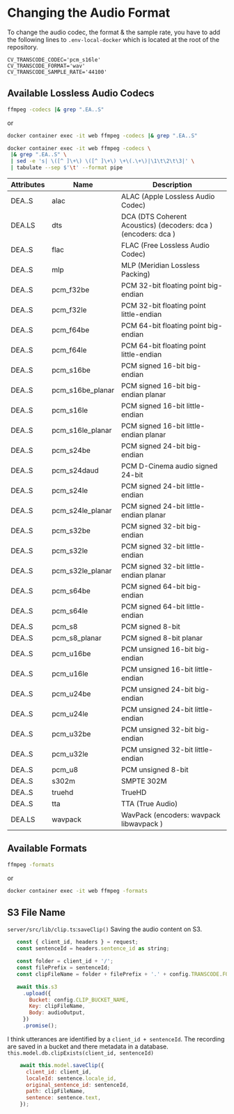 # Changing the Audio Format
To change the audio codec, the format & the sample rate, you have to add the following lines to `.env-local-docker` which is located at the root of the repository.
```
CV_TRANSCODE_CODEC='pcm_s16le'
CV_TRANSCODE_FORMAT='wav'
CV_TRANSCODE_SAMPLE_RATE='44100'
```

## Available Lossless Audio Codecs
```bash
ffmpeg -codecs |& grep ".EA..S"
```
or
```bash
docker container exec -it web ffmpeg -codecs |& grep ".EA..S"
```
```bash
docker container exec -it web ffmpeg -codecs \
 |& grep ".EA..S" \
 | sed -e 's| \([^ ]\+\) \([^ ]\+\) \+\(.\+\)|\1\t\2\t\3|' \
 | tabulate --sep $'\t' --format pipe
```
| Attributes | Name | Description |
|--------|------------------|----------------------------------------------------------------|
| DEA..S | alac             | ALAC (Apple Lossless Audio Codec)                              |
| DEA.LS | dts              | DCA (DTS Coherent Acoustics) (decoders: dca ) (encoders: dca ) |
| DEA..S | flac             | FLAC (Free Lossless Audio Codec)                               |
| DEA..S | mlp              | MLP (Meridian Lossless Packing)                                |
| DEA..S | pcm_f32be        | PCM 32-bit floating point big-endian                           |
| DEA..S | pcm_f32le        | PCM 32-bit floating point little-endian                        |
| DEA..S | pcm_f64be        | PCM 64-bit floating point big-endian                           |
| DEA..S | pcm_f64le        | PCM 64-bit floating point little-endian                        |
| DEA..S | pcm_s16be        | PCM signed 16-bit big-endian                                   |
| DEA..S | pcm_s16be_planar | PCM signed 16-bit big-endian planar                            |
| DEA..S | pcm_s16le        | PCM signed 16-bit little-endian                                |
| DEA..S | pcm_s16le_planar | PCM signed 16-bit little-endian planar                         |
| DEA..S | pcm_s24be        | PCM signed 24-bit big-endian                                   |
| DEA..S | pcm_s24daud      | PCM D-Cinema audio signed 24-bit                               |
| DEA..S | pcm_s24le        | PCM signed 24-bit little-endian                                |
| DEA..S | pcm_s24le_planar | PCM signed 24-bit little-endian planar                         |
| DEA..S | pcm_s32be        | PCM signed 32-bit big-endian                                   |
| DEA..S | pcm_s32le        | PCM signed 32-bit little-endian                                |
| DEA..S | pcm_s32le_planar | PCM signed 32-bit little-endian planar                         |
| DEA..S | pcm_s64be        | PCM signed 64-bit big-endian                                   |
| DEA..S | pcm_s64le        | PCM signed 64-bit little-endian                                |
| DEA..S | pcm_s8           | PCM signed 8-bit                                               |
| DEA..S | pcm_s8_planar    | PCM signed 8-bit planar                                        |
| DEA..S | pcm_u16be        | PCM unsigned 16-bit big-endian                                 |
| DEA..S | pcm_u16le        | PCM unsigned 16-bit little-endian                              |
| DEA..S | pcm_u24be        | PCM unsigned 24-bit big-endian                                 |
| DEA..S | pcm_u24le        | PCM unsigned 24-bit little-endian                              |
| DEA..S | pcm_u32be        | PCM unsigned 32-bit big-endian                                 |
| DEA..S | pcm_u32le        | PCM unsigned 32-bit little-endian                              |
| DEA..S | pcm_u8           | PCM unsigned 8-bit                                             |
| DEA..S | s302m            | SMPTE 302M                                                     |
| DEA..S | truehd           | TrueHD                                                         |
| DEA..S | tta              | TTA (True Audio)                                               |
| DEA.LS | wavpack          | WavPack (encoders: wavpack libwavpack )                        |


## Available Formats
```bash
ffmpeg -formats
```
or
```bash
docker container exec -it web ffmpeg -formats
```


## S3 File Name
`server/src/lib/clip.ts`:`saveClip()`
Saving the audio content on S3.
```js
   const { client_id, headers } = request;
   const sentenceId = headers.sentence_id as string;

   const folder = client_id + '/';
   const filePrefix = sentenceId;
   const clipFileName = folder + filePrefix + '.' + config.TRANSCODE.FORMAT;

   await this.s3
     .upload({
       Bucket: config.CLIP_BUCKET_NAME,
       Key: clipFileName,
       Body: audioOutput,
     })
     .promise();
```


I think utterances are identified by a `client_id + sentenceId`.
The recording are saved in a bucket and there metadata in a database.
`this.model.db.clipExists(client_id, sentenceId)`
```js
    await this.model.saveClip({
      client_id: client_id,
      localeId: sentence.locale_id,
      original_sentence_id: sentenceId,
      path: clipFileName,
      sentence: sentence.text,
    });
```
